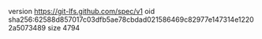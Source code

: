 version https://git-lfs.github.com/spec/v1
oid sha256:62588d857017c03dfb5ae78cbdad021586469c82977e147314e12202a5073489
size 4794
